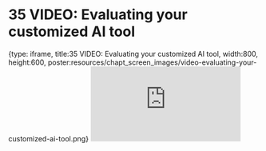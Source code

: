 # 35 VIDEO: Evaluating your customized AI tool
 
{type: iframe, title:35 VIDEO: Evaluating your customized AI tool, width:800, height:600, poster:resources/chapt_screen_images/video-evaluating-your-customized-ai-tool.png}
![](https://hutchdatascience.org/AI_for_Decision_Makers/no_toc/video-evaluating-your-customized-ai-tool.html)
 

 
